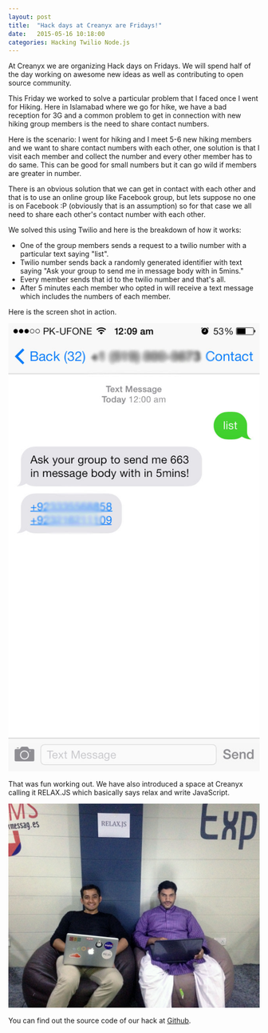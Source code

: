 ```yaml
---
layout: post
title:  "Hack days at Creanyx are Fridays!"
date:   2015-05-16 10:18:00
categories: Hacking Twilio Node.js
---
```


At Creanyx we are organizing Hack days on Fridays. We will spend half of the day working on awesome new ideas as well as contributing to open source community.

This Friday we worked to solve a particular problem that I faced once I went for Hiking. Here in Islamabad where we go for hike, we have a bad reception for 3G and a common problem to get in connection with new hiking group members is the need to share contact numbers.

Here is the scenario: I went for hiking and I meet 5-6 new hiking members and we want to share contact numbers with each other, one solution is that I visit each member and collect the number and every other member has to do same. This can be good for small numbers but it can go wild if members are greater in number.

There is an obvious solution that we can get in contact with each other and that is to use an online group like Facebook group, but lets suppose no one is on Facebook :P (obviously that is an assumption) so for that case we all need to share each other's contact number with each other.

We solved this using Twilio and here is the breakdown of how it works:

* One of the group members sends a request to a twilio number with a particular text saying "list".
* Twilio number sends back a randomly generated identifier with text saying "Ask your group to send me in message body with in 5mins."
* Every member sends that id to the twilio number and that's all.
* After 5 minutes each member who opted in will receive a text message which includes the numbers of each member.

Here is the screen shot in action.

![screenshot](https://raw.githubusercontent.com/creanyx/images/master/IMG_1256.jpg "Screenshot")

That was fun working out. We have also introduced a space at Creanyx calling it RELAX.JS which basically says relax and write JavaScript.

![relaxjs](https://raw.githubusercontent.com/creanyx/images/master/RelaxJS.jpg "Relax.JS")

You can find out the source code of our hack at [Github](https://github.com/creanyx/groupSMS).
